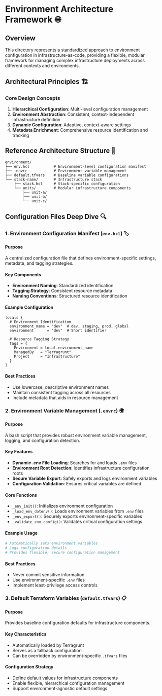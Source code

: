 # Environment Architecture Framework 🌐

## Overview

This directory represents a standardized approach to environment configuration in infrastructure-as-code, providing a flexible, modular framework for managing complex infrastructure deployments across different contexts and environments.

## Architectural Principles 🏗️

### Core Design Concepts

1. **Hierarchical Configuration**: Multi-level configuration management
2. **Environment Abstraction**: Consistent, context-independent infrastructure definition
3. **Dynamic Configuration**: Adaptive, context-aware settings
4. **Metadata Enrichment**: Comprehensive resource identification and tracking

## Reference Architecture Structure 📂

```
environment/
├── env.hcl           # Environment-level configuration manifest
├── .envrc            # Environment variable management
├── default.tfvars    # Baseline variable configurations
└── stack-name/       # Infrastructure stack
    ├── stack.hcl     # Stack-specific configuration
    └── units/        # Modular infrastructure components
        ├── unit-a/
        ├── unit-b/
        └── unit-c/
```

## Configuration Files Deep Dive 🔍

### 1. Environment Configuration Manifest (`env.hcl`) 🏷️

#### Purpose

A centralized configuration file that defines environment-specific settings, metadata, and tagging strategies.

#### Key Components

- **Environment Naming**: Standardized identification
- **Tagging Strategy**: Consistent resource metadata
- **Naming Conventions**: Structured resource identification

#### Example Configuration

```hcl
locals {
  # Environment Identification
  environment_name = "dev"  # dev, staging, prod, global
  environment      = "dev"  # Short identifier

  # Resource Tagging Strategy
  tags = {
    Environment = local.environment_name
    ManagedBy   = "Terragrunt"
    Project     = "Infrastructure"
  }
}
```

#### Best Practices

- Use lowercase, descriptive environment names
- Maintain consistent tagging across all resources
- Include metadata that aids in resource management

### 2. Environment Variable Management (`.envrc`) 🌍

#### Purpose

A bash script that provides robust environment variable management, logging, and configuration detection.

#### Key Features

- **Dynamic .env File Loading**: Searches for and loads `.env` files
- **Environment Root Detection**: Identifies infrastructure configuration roots
- **Secure Variable Export**: Safely exports and logs environment variables
- **Configuration Validation**: Ensures critical variables are defined

#### Core Functions

- `_env_init()`: Initializes environment configuration
- `_load_env_dotenv()`: Loads environment variables from `.env` files
- `_env_export()`: Securely exports environment-specific variables
- `_validate_env_config()`: Validates critical configuration settings

#### Example Usage

```bash
# Automatically sets environment variables
# Logs configuration details
# Provides flexible, secure configuration management
```

#### Best Practices

- Never commit sensitive information
- Use environment-specific `.env` files
- Implement least-privilege access controls

### 3. Default Terraform Variables (`default.tfvars`) 📋

#### Purpose

Provides baseline configuration defaults for infrastructure components.

#### Key Characteristics

- Automatically loaded by Terragrunt
- Serves as a fallback configuration
- Can be overridden by environment-specific `.tfvars` files

#### Configuration Strategy

- Define default values for infrastructure components
- Enable flexible, hierarchical configuration management
- Support environment-agnostic default settings
